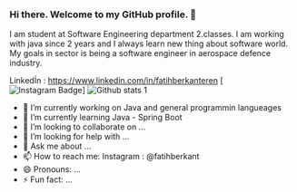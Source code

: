 ### Hi there. Welcome to my GitHub profile. 👋

<!--
**fatihberkanteren/fatihberkanteren** is a ✨ _special_ ✨ repository because its `README.md` (this file) appears on your GitHub profile.

Here are some ideas to get you started:
-->
I am student at Software Engineering department 2.classes. I am working with java since 2 years and I always learn new thing about software world.
My goals in sector is being a software engineer in aerospace defence industry. 

Linkedİn : https://www.linkedin.com/in/fatihberkanteren
[![Instagram Badge](https://img.shields.io/badge/-Instagram-C13584?style=flat-quare&labelColor=C13584&logo=instagram&logoColor=white&link=[link](https://www.instagram.com/fatihberkant))]
![Github stats 1](https://github-readme-stats.vercel.app/api?username=fatihberkanteren&show_icons=true&theme=gradient)

- 🔭 I’m currently working on Java and general programmin langueages
- 🌱 I’m currently learning Java - Spring Boot
- 👯 I’m looking to collaborate on ...
- 🤔 I’m looking for help with ...
- 💬 Ask me about ...
- 📫 How to reach me: Instagram : @fatihberkant
- 😄 Pronouns: ...
- ⚡ Fun fact: ...

